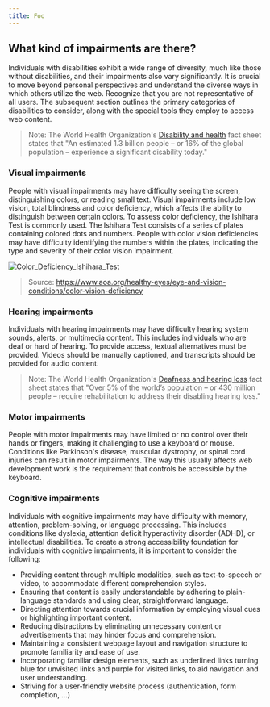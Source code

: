```yaml
---
title: Foo
---
```


## What kind of impairments are there?

Individuals with disabilities exhibit a wide range of diversity, much like those without disabilities, and their impairments also vary significantly. It is crucial to move beyond personal perspectives and understand the diverse ways in which others utilize the web. Recognize that you are not representative of all users. The subsequent section outlines the primary categories of disabilities to consider, along with the special tools they employ to access web content.

> Note: The World Health Organization's [Disability and health](https://www.who.int/en/news-room/fact-sheets/detail/disability-and-health) fact sheet states that "An estimated 1.3 billion people – or 16% of the global population – experience a significant disability today."

### Visual impairments

People with visual impairments may have difficulty seeing the screen, distinguishing colors, or reading small text. Visual impairments include low vision, total blindness and color deficiency, which affects the ability to distinguish between certain colors. To assess color deficiency, the Ishihara Test is commonly used. The Ishihara Test consists of a series of plates containing colored dots and numbers. People with color vision deficiencies may have difficulty identifying the numbers within the plates, indicating the type and severity of their color vision impairment.

![Color_Deficiency_Ishihara_Test](https://www.aoa.org/AOA/Images/Patients/Eye%20Conditions/Color_Deficiency_Ishihara_Test_AdobeStock_114210620.jpg)

> Source: https://www.aoa.org/healthy-eyes/eye-and-vision-conditions/color-vision-deficiency

### Hearing impairments

Individuals with hearing impairments may have difficulty hearing system sounds, alerts, or multimedia content. This includes individuals who are deaf or hard of hearing. To provide access, textual alternatives must be provided. Videos should be manually captioned, and transcripts should be provided for audio content.

> Note: The World Health Organization's [Deafness and hearing loss](https://www.who.int/en/news-room/fact-sheets/detail/deafness-and-hearing-loss) fact sheet states that "Over 5% of the world’s population – or 430 million people – require rehabilitation to address their disabling hearing loss."

### Motor impairments

People with motor impairments may have limited or no control over their hands or fingers, making it challenging to use a keyboard or mouse. Conditions like Parkinson's disease, muscular dystrophy, or spinal cord injuries can result in motor impairments. The way this usually affects web development work is the requirement that controls be accessible by the keyboard.

### Cognitive impairments

Individuals with cognitive impairments may have difficulty with memory, attention, problem-solving, or language processing. This includes conditions like dyslexia, attention deficit hyperactivity disorder (ADHD), or intellectual disabilities. To create a strong accessibility foundation for individuals with cognitive impairments, it is important to consider the following:

- Providing content through multiple modalities, such as text-to-speech or video, to accommodate different comprehension styles.
- Ensuring that content is easily understandable by adhering to plain-language standards and using clear, straightforward language.
- Directing attention towards crucial information by employing visual cues or highlighting important content.
- Reducing distractions by eliminating unnecessary content or advertisements that may hinder focus and comprehension.
- Maintaining a consistent webpage layout and navigation structure to promote familiarity and ease of use.
- Incorporating familiar design elements, such as underlined links turning blue for unvisited links and purple for visited links, to aid navigation and user understanding.
- Striving for a user-friendly website process (authentication, form completion, ...)

